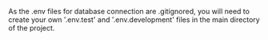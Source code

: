 As the .env files for database connection are .gitignored, you will need to create your own '.env.test' and '.env.development' files in the main directory of the project.
